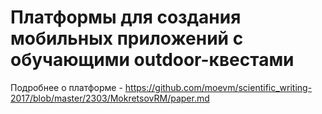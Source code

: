 # Платформы для создания мобильных приложений с обучающими outdoor-квестами
Подробнее о платформе - https://github.com/moevm/scientific_writing-2017/blob/master/2303/MokretsovRM/paper.md
